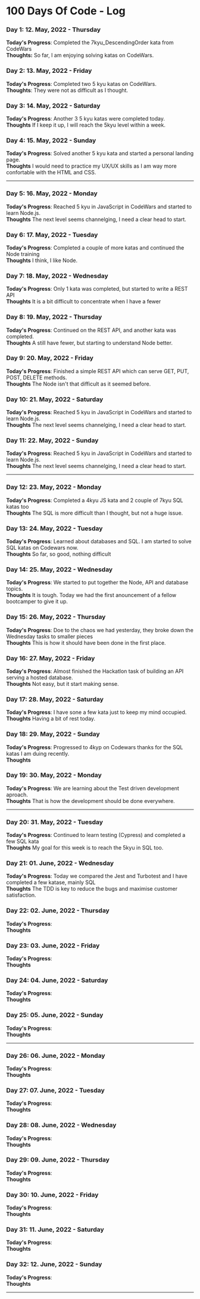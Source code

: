 # 100 Days Of Code - Log

### Day 1: 12. May, 2022 - Thursday
 **Today's Progress**: Completed the 7kyu_DescendingOrder kata from CodeWars  
 **Thoughts:** So far, I am enjoying solving katas on CodeWars.  


### Day 2: 13. May, 2022 - Friday
**Today's Progress**: Completed two 5 kyu katas on CodeWars.  
**Thoughts**: They were not as difficult as I thought.  


### Day 3: 14. May, 2022 - Saturday
**Today's Progress**: Another 3 5 kyu katas were completed today.  
**Thoughts** If I keep it up, I will reach the 5kyu level within a week.  


### Day 4: 15. May, 2022 - Sunday
**Today's Progress**: Solved another 5 kyu kata and started a personal landing page.  
**Thoughts** I would need to practice my UX/UX skills as I am way more confortable with the HTML and CSS.

---
### Day 5: 16. May, 2022 - Monday
**Today's Progress**: Reached 5 kyu in JavaScript in CodeWars and started to learn Node.js.  
**Thoughts** The next level seems channelging, I need a clear head to start.


### Day 6: 17. May, 2022 - Tuesday
**Today's Progress**: Completed a couple of more katas and continued the Node training  
**Thoughts** I think, I like Node.


### Day 7: 18. May, 2022 - Wednesday
**Today's Progress**: Only 1 kata was completed, but started to write a REST API  
**Thoughts** It is a bit difficult to concentrate when I have a fewer


### Day 8: 19. May, 2022 - Thursday
**Today's Progress**: Continued on the REST API, and another kata was completed.  
**Thoughts** A still have fewer, but starting to understand Node better.


### Day 9: 20. May, 2022 - Friday
**Today's Progress**: Finished a simple REST API which can serve GET, PUT, POST, DELETE methods.  
**Thoughts** The Node isn't that difficult as it seemed before.


### Day 10: 21. May, 2022 - Saturday
**Today's Progress**: Reached 5 kyu in JavaScript in CodeWars and started to learn Node.js.  
**Thoughts** The next level seems channelging, I need a clear head to start.


### Day 11: 22. May, 2022 - Sunday
**Today's Progress**: Reached 5 kyu in JavaScript in CodeWars and started to learn Node.js.  
**Thoughts** The next level seems channelging, I need a clear head to start.  

---
### Day 12: 23. May, 2022 - Monday
**Today's Progress**: Completed a 4kyu JS kata and 2 couple of 7kyu SQL katas too  
**Thoughts** The SQL is more difficult than I thought, but not a huge issue.  


### Day 13: 24. May, 2022 - Tuesday
**Today's Progress**: Learned about databases and SQL. I am started to solve SQL katas on Codewars now.  
**Thoughts** So far, so good, nothing difficult  


### Day 14: 25. May, 2022 - Wednesday
**Today's Progress**: We started to put together the Node, API and database topics.   
**Thoughts** It is tough. Today we had the first anouncement of a fellow bootcamper to give it up.   


### Day 15: 26. May, 2022 - Thursday
**Today's Progress**: Doe to the chaos we had yesterday, they broke down the Wednesday tasks to smaller pieces  
**Thoughts** This is how it should have been done in the first place.  


### Day 16: 27. May, 2022 - Friday
**Today's Progress**: Almost finished the Hackatlon task of building an API serving a hosted database.  
**Thoughts** Not easy, but it start making sense.  


### Day 17: 28. May, 2022 - Saturday
**Today's Progress**: I have sone a few kata just to keep my mind occupied.  
**Thoughts** Having a bit of rest today.


### Day 18: 29. May, 2022 - Sunday
**Today's Progress**: Progressed to 4kyp on Codewars thanks for the SQL katas I am duing recently.  
**Thoughts** 


### Day 19: 30. May, 2022 - Monday
**Today's Progress**: We are learning about the Test driven development aproach.  
**Thoughts** That is how the development should be done everywhere.

---
### Day 20: 31. May, 2022 - Tuesday
**Today's Progress**: Continued to learn testing (Cypress) and completed a few SQL kata  
**Thoughts** My goal for this week is to reach the 5kyu in SQL too.


### Day 21: 01. June, 2022 - Wednesday
**Today's Progress**: Today we compared the Jest and Turbotest and I have completed a few katase, mainly SQL  
**Thoughts** The TDD is key to reduce the bugs and maximise customer satisfaction. 


### Day 22: 02. June, 2022 - Thursday
**Today's Progress**:   
**Thoughts** 


### Day 23: 03. June, 2022 - Friday
**Today's Progress**:  
**Thoughts** 


### Day 24: 04. June, 2022 - Saturday
**Today's Progress**:  
**Thoughts** 


### Day 25: 05. June, 2022 - Sunday
**Today's Progress**:  
**Thoughts**  

---

### Day 26: 06. June, 2022 - Monday
**Today's Progress**:  
**Thoughts** 


### Day 27: 07. June, 2022 - Tuesday
**Today's Progress**:  
**Thoughts** 


### Day 28: 08. June, 2022 - Wednesday
**Today's Progress**:  
**Thoughts** 


### Day 29: 09. June, 2022 - Thursday
**Today's Progress**:  
**Thoughts** 


### Day 30: 10. June, 2022 - Friday
**Today's Progress**:  
**Thoughts** 


### Day 31: 11. June, 2022 - Saturday
**Today's Progress**:  
**Thoughts** 


### Day 32: 12. June, 2022 - Sunday
**Today's Progress**:  
**Thoughts** 

---
